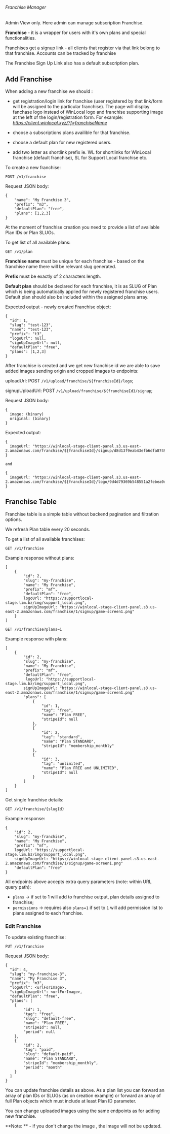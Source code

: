 ###### Franchise Manager

Admin View only.
Here admin can manage subscription Franchise.

**Franchise** - it is a wrapper for users with it's own plans and special functionalities.

Franchises get a signup link - all clients that register via  that link belong to that franchise. 
Accounts can be tracked by franchise

The Franchise Sign Up Link also has a default subscription plan.

## Add Franchise

When adding a new franchise we should :

 - get registration/login link for franchise (user registered by that link/form will be assigned to the particular franchise). The page will display fanchase logo instead of WinLocal logo and franchise supporting image at the left of the login/registration form. For example: *https://client.winlocal.xyz/?f=franchiseName*

 - choose a subscriptions plans availible for that franchise.

 - choose a default plan for new registered users.

 - add two letter as shortlink prefix ie. WL for shortlinks for WinLocal franchise (default franchise), SL for Support Local franchise etc.

To create a new franchise:
```
POST /v1/franchise
```

Request JSON body:

```
{
	"name": "My Franchise 3",
	"prefix": "m3",
	"defaultPlan": "free",
	"plans": [1,2,3]
} 
```

At the moment of franchise creation you need to provide a list of available Plan IDs or Plan SLUGs.

To get list of all available plans:

```
GET /v1/plan
```

**Franchise name** must be unique for each franchise - based on the franchise name there will be relevant slug generated.

**Prefix** must be exactly of 2 characters length.

**Default plan** should be declared for each franchise, it is as SLUG of Plan which is being automatically applied for newly registered franchise users. Default plan should also be included within the assigned plans array.

Expected output - newly created Franchise object:

```
{
  "id": 1,
  "slug": "test-123",
  "name": "test-123",
  "prefix": "t3",
  "logoUrl": null,
  "signUpImageUrl": null,
  "defaultPlan": "free",
  "plans": [1,2,3]
}
```

After franchise is created and we get new franchise id we are able to save added images sending origin and cropped images to endpoints:

uploadUrl: POST `/v1/upload/franchise/${franchiseId}/logo`;

signupUploadUrl: POST `/v1/upload/franchise/${franchiseId}/signup`;

Request JSON body:

```
{
  image: (binary)
  original: (binary)
}
```

Expected output: 
```
{
  imageUrl: "https://winlocal-stage-client-panel.s3.us-east-2.amazonaws.com/franchise/${franchiseId}/signup/d8d13f9eab43efb6dfa8749e08d4e4407af39308.png"
}

and

{
  imageUrl: "https://winlocal-stage-client-panel.s3.us-east-2.amazonaws.com/franchise/${franchiseId}/logo/9d4d79369b548551a2febea0d3e438b3fc01ecbc.png"
}
```


## Franchise Table

Franchise table is a simple table without backend pagination and filtration options.

We refresh Plan table every 20 seconds.


To get a list of all available franchises:
```
GET /v1/franchise
```
Example response without plans:
```
[
    {
        "id": 2,
        "slug": "my-franchise",
        "name": "My Franchise",
        "prefix": "mf",
        "defaultPlan": "free",
        logoUrl: "https://supportlocal-stage.lim.bz/img/support_local.png",
        signUpImageUrl: "https://winlocal-stage-client-panel.s3.us-east-2.amazonaws.com/franchise/1/signup/game-screen1.png"
    }
]
```

```
GET /v1/franchise?plans=1
```

Example response with plans:
```
[
    {
        "id": 2,
        "slug": "my-franchise",
        "name": "My Franchise",
        "prefix": "mf",
        "defaultPlan": "free",
         logoUrl: "https://supportlocal-stage.lim.bz/img/support_local.png",
        signUpImageUrl: "https://winlocal-stage-client-panel.s3.us-east-2.amazonaws.com/franchise/1/signup/game-screen1.png"
        "plans": [
            {
                "id": 1,
                "tag": "free",
                "name": "Plan FREE",
                "stripeId": null
            },
            {
                "id": 2,
                "tag": "standard",
                "name": "Plan STANDARD",
                "stripeId": "membership_monthly"
            },
            {
                "id": 3,
                "tag": "unlimited",
                "name": "Plan FREE and UNLIMITED",
                "stripeId": null
            }
        ]
    }
]
```


Get single franchise details:
```
GET /v1/franchise/{slugId}
```

Example response:
```
{
    "id": 2,
    "slug": "my-franchise",
    "name": "My Franchise",
    "prefix": "mf",
    logoUrl: "https://supportlocal-stage.lim.bz/img/support_local.png",
    signUpImageUrl: "https://winlocal-stage-client-panel.s3.us-east-2.amazonaws.com/franchise/1/signup/game-screen1.png"
    "defaultPlan": "free"
}
```

All endpoints above accepts extra query parameters (note: within URL query path):
- `plans` -> if set to 1 will add to franchise output, plan details assigned to franchise;
- `permissions` -> requires also `plans=1` if set to `1` will add permission list to plans assigned to each franchise.

### Edit Franchise

To update existing franchise:

```
PUT /v1/franchise
```

Request JSON body:
```
{
  "id": 4,
  "slug": "my-franchise-3",
  "name": "My Franchise 3",
  "prefix": "m3",
  "logoUrl": <urlForImage>,
  "signUpImageUrl": <urlForImage>,
  "defaultPlan": "free",
  "plans": [
    {
        "id": 1,
        "tag": "free",
        "slug": "default-free",
        "name": "Plan FREE",
        "stripeId": null,
        "period": null
    },
    {
        "id": 2,
        "tag": "paid",
        "slug": "default-paid",
        "name": "Plan STANDARD",
        "stripeId": "membership_monthly",
        "period": "month"
    }
  ]
}
```

You can update franchise details as above. As a plan list you can forward an array of plan IDs or SLUGs (as on creation example) or forward an array of full Plan objects which must include at least Plan ID parameter.

You can change uploaded images using the same endpoints as for adding new franchise.

**Note: ** - if you don't change the image , the image will not be updated.